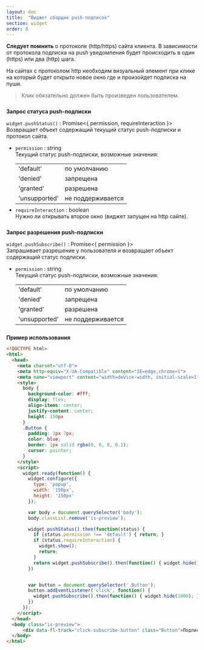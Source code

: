 ```yaml
---
layout: doc
title:  "Виджет сборщик push-подписок"
section: widget
order: 8
---
```


**Следует помнить** о протоколе (http/https) сайта клиента. В зависимости от протокола подписка на
push уведомления будет происходить в один (https) или два (http) шага.

На сайтах c протоколом http необходим визуальный элемент при клике на который будет открыто новое окно где и произойдет
подписка на пуши.

> <span style="font-size: 14px; font-style: normal; letter-spacing: normal;">Клик обязательно должен быть произведен пользователем.</span>


<h4 style="margin-top: 25px; margin-bottom: 7px;">Запрос статуса push-подписки</h4>

`widget.pushStatus()` : Promise<{ permission, requireInteraction }><br/>
Возвращает объект содержащий текущий статус push-подписки и протокол сайта.

- `permission` : string<br/>
  Текущий статус push-подписки, возможные значения:
  <table style="margin-bottom: 7px;">
    <tr><td>'default'</td><td>по умолчанию</td></tr>
    <tr><td>'denied'</td><td>запрещена</td></tr>
    <tr><td>'granted'</td><td>разрешена</td></tr>
    <tr><td>'unsupported'</td><td>не поддерживается</td></tr>
  </table>
- `requireInteraction` : boolean<br/>
  Нужно ли открывать второе окно (виджет запущен на http сайте).

<h4 style="margin-top: 25px; margin-bottom: 7px;">Запрос разрешения push-подписки</h4>

`widget.pushSubscribe()` : Promise<{ permission }><br/>
Запрашивает разрешение у пользователя и возвращает объект содержащий статус подписки.

- `permission` : string<br/>
  Текущий статус push-подписки, возможные значения:
  <table style="margin-bottom: 7px;">
    <tr><td>'default'</td><td>по умолчанию</td></tr>
    <tr><td>'denied'</td><td>запрещена</td></tr>
    <tr><td>'granted'</td><td>разрешена</td></tr>
    <tr><td>'unsupported'</td><td>не поддерживается</td></tr>
  </table>

<h4 style="margin-top: 25px; margin-bottom: 7px;">Пример использования</h4>

```html
<!DOCTYPE html>
<html>
  <head>
    <meta charset="utf-8">
    <meta http-equiv="X-UA-Compatible" content="IE=edge,chrome=1">
    <meta name="viewport" content="width=device-width, initial-scale=1">
    <style>
      body {
        background-color: #fff;
        display: flex;
        align-items: center;
        justify-content: center;
        height: 150px
      }
      .Button {
        padding: 3px 7px;
        color: blue;
        border: 1px solid rgba(0, 0, 0, 0.1);
        cursor: pointer;
      }
    </style>
    <script>
      widget.ready(function() {
        widget.configure({
          type: 'popup',
          width: '150px',
          height: '150px'
        });

        var body = document.querySelector('body');
        body.classList.remove('is-preview');

        widget.pushStatus().then(function(status) {
          if (status.permission !== 'default') { return; }
          if (status.requireInteraction) {
            widget.show();
            return;
          }
          return widget.pushSubscribe().then(function() { widget.hide(1800); });
        })


        var button = document.querySelector('.Button');
        button.addEventListener('click', function() {
          widget.pushSubscribe().then(function() { widget.hide(1800); });
        })
      });
  	</script>
  </head>
  <body class="is-preview">
      <div data-fl-track="click-subscribe-button" class="Button">Подписаться</div>
  </body>
</html>
```
